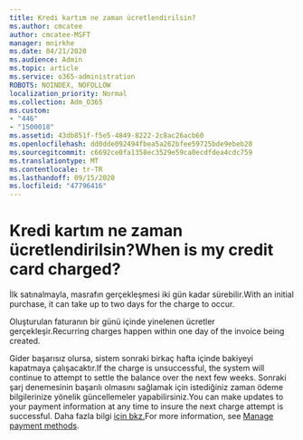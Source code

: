 ```yaml
---
title: Kredi kartım ne zaman ücretlendirilsin?
ms.author: cmcatee
author: cmcatee-MSFT
manager: mnirkhe
ms.date: 04/21/2020
ms.audience: Admin
ms.topic: article
ms.service: o365-administration
ROBOTS: NOINDEX, NOFOLLOW
localization_priority: Normal
ms.collection: Adm_O365
ms.custom:
- "446"
- "1500018"
ms.assetid: 43db851f-f5e5-4849-8222-2c8ac26acb60
ms.openlocfilehash: dd0dde092494fbea5a262bfee59725bde9ebeb28
ms.sourcegitcommit: c6692ce0fa1358ec3529e59ca0ecdfdea4cdc759
ms.translationtype: MT
ms.contentlocale: tr-TR
ms.lasthandoff: 09/15/2020
ms.locfileid: "47796416"
---
```

# <a name="when-is-my-credit-card-charged"></a><span data-ttu-id="792d8-102">Kredi kartım ne zaman ücretlendirilsin?</span><span class="sxs-lookup"><span data-stu-id="792d8-102">When is my credit card charged?</span></span>

<span data-ttu-id="792d8-103">İlk satınalmayla, masrafın gerçekleşmesi iki gün kadar sürebilir.</span><span class="sxs-lookup"><span data-stu-id="792d8-103">With an initial purchase, it can take up to two days for the charge to occur.</span></span>
  
<span data-ttu-id="792d8-104">Oluşturulan faturanın bir günü içinde yinelenen ücretler gerçekleşir.</span><span class="sxs-lookup"><span data-stu-id="792d8-104">Recurring charges happen within one day of the invoice being created.</span></span>
  
<span data-ttu-id="792d8-105">Gider başarısız olursa, sistem sonraki birkaç hafta içinde bakiyeyi kapatmaya çalışacaktır.</span><span class="sxs-lookup"><span data-stu-id="792d8-105">If the charge is unsuccessful, the system will continue to attempt to settle the balance over the next few weeks.</span></span> <span data-ttu-id="792d8-106">Sonraki şarj denemesinin başarılı olmasını sağlamak için istediğiniz zaman ödeme bilgilerinize yönelik güncellemeler yapabilirsiniz.</span><span class="sxs-lookup"><span data-stu-id="792d8-106">You can make updates to your payment information at any time to insure the next charge attempt is successful.</span></span> <span data-ttu-id="792d8-107">Daha fazla bilgi [için bkz.](https://docs.microsoft.com/microsoft-365/commerce/billing-and-payments/manage-payment-methods)</span><span class="sxs-lookup"><span data-stu-id="792d8-107">For more information, see [Manage payment methods](https://docs.microsoft.com/microsoft-365/commerce/billing-and-payments/manage-payment-methods).</span></span>